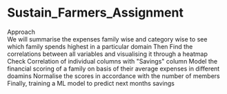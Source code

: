 # Sustain_Farmers_Assignment

Approach
<br>We will summarise the expenses family wise and category wise to see which family spends highest in a particular domain
Then Find the correlations between all variables and visualising it through a heatmap
Check Correlation of individual columns with "Savings" column
Model the financial scoring of a family on basis of their average expenses in different doamins
Normalise the scores in accordance with the number of members
Finally, training a ML model to predict next months savings
